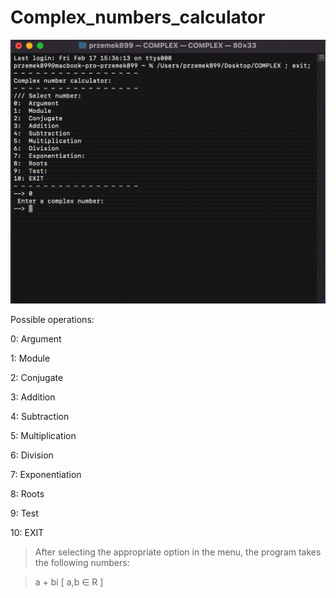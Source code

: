 # Complex_numbers_calculator

![Numerical_methods](./doc/complex.gif)

Possible operations:

0:  Argument

1:  Module

2:  Conjugate

3:  Addition

4:  Subtraction

5:  Multiplication

6:  Division

7:  Exponentiation

8:  Roots

9:  Test

10: EXIT

> After selecting the appropriate option in the menu, the program takes the following numbers: 

> a + bi  [ a,b ∈ R ]
